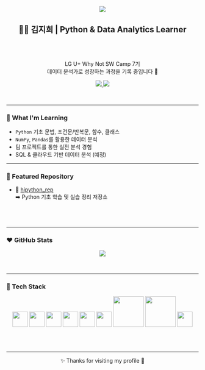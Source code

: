 <!-- 배너 이미지 -->
<p align="center">
  <img src="https://capsule-render.vercel.app/api?type=blur&height=300&color=0:FFB6C1,100:D8B4F8&text=Hi%20I'm%20JiHui&fontColor=B8C0FF" />
</p>


<!-- 소개 -->

<h2 align="center">👩‍💻 김지희 | Python & Data Analytics Learner</h2>
<br>
<br>
<p align="center">
  LG U+ Why Not SW Camp 7기<br/>
  데이터 분석가로 성장하는 과정을 기록 중입니다 🌱
</p>

<!-- 뱃지 -->
<p align="center">
  <!-- 블로그 -->
  <a href="https://jihuikim45.github.io">
    <img src="https://img.shields.io/badge/BLOG-FFB6C1?style=for-the-badge&logo=readthedocs&logoColor=b8cbfd">
  </a>
  
  <!-- 이메일 -->
  <a href="mailto:kimjihui45@email.com">
    <img src="https://img.shields.io/badge/CONTACT%20ME-b8cbfd?style=for-the-badge&logo=gmail&logoColor=ffb6c1">
  </a>
</p>
<br>

---

### 💜 What I'm Learning

- `Python` 기초 문법, 조건문/반복문, 함수, 클래스
- `NumPy`, `Pandas`를 활용한 데이터 분석
- 팀 프로젝트를 통한 실전 분석 경험
- SQL & 클라우드 기반 데이터 분석 (예정)

---

### 🩷 Featured Repository

- 🚀 [hipython_rep](https://github.com/jihuikim45/hipython_rep)  
  ➡️ Python 기초 학습 및 실습 정리 저장소
  <br>
  <br>
  <br>
  <br>
---

### ❤️ GitHub Stats
<!-- <p align="center">
  <img src="https://github-readme-stats.vercel.app/api?username=jihuikim45&show_icons=true&theme=buefy&hide_title=true" />
</p> -->

<p align="center">
  <img src="https://github-readme-stats.vercel.app/api?username=jihuikim45&show_icons=true&theme=buefy&hide=stars,prs,issues,contribs&hide_rank=true" />
</p>
<br>


---

### 🧡 Tech Stack

<p align="center">
  <!-- Python -->
  <img src="https://cdn.jsdelivr.net/gh/devicons/devicon/icons/python/python-original.svg" width="40" />
  
  <!-- NumPy -->
  <img src="https://cdn.jsdelivr.net/gh/devicons/devicon/icons/numpy/numpy-original.svg" width="40" />

  <!-- Pandas -->
  <img src="https://cdn.jsdelivr.net/gh/devicons/devicon/icons/pandas/pandas-original.svg" width="40" />

  <!-- Jupyter -->
  <img src="https://cdn.jsdelivr.net/gh/devicons/devicon/icons/jupyter/jupyter-original.svg" width="40" />

  <!-- Git -->
  <img src="https://cdn.jsdelivr.net/gh/devicons/devicon/icons/git/git-original.svg" width="40" />

  <!-- SQL -->
  <img src="https://cdn.jsdelivr.net/gh/devicons/devicon/icons/mysql/mysql-original.svg" width="40" />

  <!-- Seaborn -->
  <img src="https://seaborn.pydata.org/_static/logo-wide-lightbg.svg" width="80" />

  <!-- Matplotlib -->
  <img src="https://matplotlib.org/_static/images/logo2.svg" width="80" />

  <!-- VS Code -->
  <img src="https://cdn.jsdelivr.net/gh/devicons/devicon/icons/vscode/vscode-original.svg" width="40" />
</p>
<br>
<br>


---

<p align="center">
  ✨ Thanks for visiting my profile 💖
</p>
